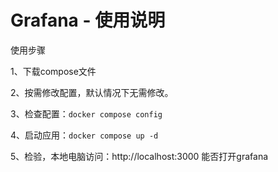 # Grafana - 使用说明





使用步骤

1、下载compose文件

2、按需修改配置，默认情况下无需修改。

3、检查配置：`docker compose config`

4、启动应用：`docker compose up -d`

5、检验，本地电脑访问：http://localhost:3000 能否打开grafana








